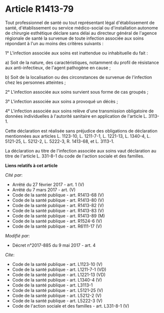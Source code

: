 # Article R1413-79

Tout professionnel de santé ou tout représentant légal d'établissement de santé, d'établissement ou service médico-social ou
d'installation autonome de chirurgie esthétique déclare sans délai au directeur général de l'agence régionale de santé la
survenue de toute infection associée aux soins répondant à l'un au moins des critères suivants : 

1° L'infection associée aux soins est inattendue ou inhabituelle du fait : 

a) Soit de la nature, des caractéristiques, notamment du profil de résistance aux anti-infectieux, de l'agent pathogène en
cause ; 

b) Soit de la localisation ou des circonstances de survenue de l'infection chez les personnes atteintes ; 

2° L'infection associée aux soins survient sous forme de cas groupés ; 

3° L'infection associée aux soins a provoqué un décès ; 

4° L'infection associée aux soins relève d'une transmission obligatoire de données individuelles à l'autorité sanitaire en
application de l'article L. 3113-1. 

Cette déclaration est réalisée sans préjudice des obligations de déclaration mentionnées aux articles L. 1123-10, L.
1211-7-1, L. 1221-13, L. 1340-4, L. 5121-25, L. 5212-2, L. 5222-3, R. 1413-68, et L. 3113-1. 

La déclaration au titre de l'infection associée aux soins vaut déclaration au titre de l'article L. 331-8-1 du code de
l'action sociale et des familles.

**Liens relatifs à cet article**

_Cité par_:

  - Arrêté du 27 février 2017 - art. 1 (V)
  - Arrêté du 7 mars 2017 - art. (V)
  - Code de la santé publique - art. R1413-68 (V)
  - Code de la santé publique - art. R1413-80 (V)
  - Code de la santé publique - art. R1413-82 (V)
  - Code de la santé publique - art. R1413-83 (V)
  - Code de la santé publique - art. R1413-89 (M)
  - Code de la santé publique - art. R1524-6 (V)
  - Code de la santé publique - art. R6111-17 (V)

_Modifié par_:

  - Décret n°2017-885 du 9 mai 2017 - art. 4

_Cite_:

  - Code de la santé publique - art. L1123-10 (V)
  - Code de la santé publique - art. L1211-7-1 (VD)
  - Code de la santé publique - art. L1221-13 (VD)
  - Code de la santé publique - art. L1340-4 (V)
  - Code de la santé publique - art. L3113-1
  - Code de la santé publique - art. L5121-25 (V)
  - Code de la santé publique - art. L5212-2 (V)
  - Code de la santé publique - art. L5222-3 (V)
  - Code de l'action sociale et des familles - art. L331-8-1 (V)
